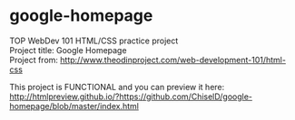 # google-homepage
TOP WebDev 101 HTML/CSS practice project<br />
Project title: Google Homepage<br />
Project from: http://www.theodinproject.com/web-development-101/html-css

This project is FUNCTIONAL and you can preview it here:<br />
http://htmlpreview.github.io/?https://github.com/ChiselD/google-homepage/blob/master/index.html
